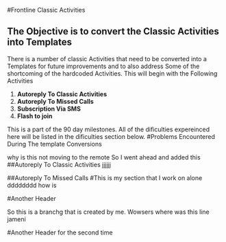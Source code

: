 #Frontline Classic Activities
## The Objective is to convert the Classic Activities into Templates
 There is a number of classic Activities that need to be converted into a Templates for future improvements and to also address Some of the shortcoming of the hardcoded Activities.
 This will begin with the Following Activities

 1. **Autoreply To Classic Activities**
 1. **Autoreply To Missed Calls**
 1. **Subscription Via SMS**
 1. **Flash to join**

This is a part of the 90 day milestones.
All of the dificulties expereinced here will be listed in the dificulties section below. 
#Problems Encountered During The template Conversions

why is this not moving to the remote
So I went ahead and added this
##Autoreply To Classic Activities
jjjjjj


##Autoreply To Missed Calls
#This is my section that I work on alone
dddddddd
how is 

#Another Header




So this is a branchg that is created by me. Wowsers
where was this line jameni

#Another Header for the second time 